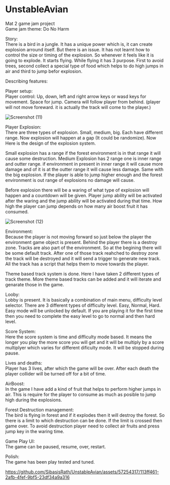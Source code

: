 # UnstableAvian
Mat 2 game jam project <br>
Game jam theme: Do No Harm

<p>
Story:<br>
There is a bird in a jungle. It has a unique power which is, it can create explosion arround itself. But there is an issue. It has not learnt how to control the size or timing of the explosion. So whenever it feels like it is going to explode. It starts flying. While flying it has 3 purpose. First to avoid trees, second collect a special type of food which helps to do high jumps in air and third to jump befor explosion.
</p>

<p>
Describing features:

<p>
Player setup: <br>
  Player control: Up, down, left and right arrow keys or wasd keys for movement. Space for jump.
  Camera will follow player from behind. (player will not move foreward. it is actually the track will come to the player.)

  ![Screenshot (11)](https://github.com/SibasisRath/UnstableAvian/assets/57254317/1923d83d-f557-4ecf-b979-891a9071fb09)

</p>

<p>
Player Explosion: <br>
  There are three types of explosion. Small, medium, big. Each have different range.
  Now explosion will happen at a gap (It could be randomize). Now Here is the design of the explosion system.
  
  Small explosion has a range if the forest environment is in that range it will cause some destruction.
  Medium Explosion has 2 range one is inner range and outter range. if environment in present in inner range it will cause more damage and of it is at the outter range it will cause less damage.
  Same with the big explosion. If the player is able to jump higher enough and the forest environment is out range of explosions no damage will cause. 

  Before explosion there will be a waring of what type of explosion will happen and a countdown will be given.
  Player jump ability will be activated after the waring and the jump ability will be activated during that time.
  How high the player can jump depends on how many air boost fruit it has consumed.

  ![Screenshot (12)](https://github.com/SibasisRath/UnstableAvian/assets/57254317/c2ae149c-77d4-4940-9d2c-6be26e624148)

</p>

<p>
Environment:<br>
  Because the player is not moving forward so just below the player the environment game object is present.
  Behind the player there is a destroy zone.
  Tracks are also part of the environment.
  So at the begining there will be some default track. After one of those track reahched to destroy zone the track will be destroyed and it will send a trigger to generate new track.
  All the track has a script that helps them to move towards the player.

  Theme based track system is done. Here I have taken 2 different types of track theme. More theme based tracks can be added and it will iterate and genarate those in the game.

</p>

<p>
Looby: <br>
  Lobby is present. It is basically a combination of main menu, difficulty level selector.
  There are 3 different types of difficulty level. Easy, Normal, Hard.
  Easy mode will be unlocked by default.
  If you are playing it for the first time then you need to complete the easy level to go to normal and then hard level.

</p>

<p>
Score System:<br>
  Here the score system is time and difficulty mode based.
  It means the longer you play the more score you will get and it will be multiply by a score multiplyer which varies for different dificulty mode.
  It will be stopped during pause.

</p>
<p>
Lives and deaths:<br>
  Player has 3 lives, after which the game will be over.
  After each death the player collider will be turned off for a bit of time.
</p>
<p>
AirBoost:<br>
  In the game I have add a kind of fruit that helps to perform higher jumps in air.
  This is require for the player to consume as much as posible to jump high during the explosions.

</p>
<p>
Forest Destruction management:<br>
  The bird is flying in forest and if it explodes then it will destroy the forest.
  So there is a limit to which destruction can be done. If the limit is crossed then game over.
  To avoid destruction player need to collect air fruits and press jump key in the waring time.
</p>
<p>
Game Play UI:<br>
  The game can be paused, resume, over, restart.
</p>
<p>
Polish:<br>
  The game has been play tested and tuned.
</p>
</p>



https://github.com/SibasisRath/UnstableAvian/assets/57254317/113ff461-2afb-4fef-9bf5-23df34a9a316


